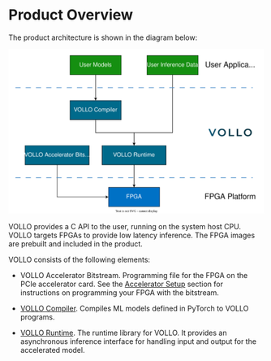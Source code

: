 # Product Overview

The product architecture is shown in the diagram below:

![System Architecture](assets/system-architecture.svg)

VOLLO provides a C API to the user, running on the system host CPU.
VOLLO targets FPGAs to provide low latency inference.
The FPGA images are prebuilt and included in the product.

VOLLO consists of the following elements:

- VOLLO Accelerator Bitstream. Programming file for the FPGA on the PCIe
  accelerator card. See the [Accelerator Setup](accelerator-setup.md) section for
  instructions on programming your FPGA with the bitstream.

- [VOLLO Compiler](vollo-compiler.md). Compiles ML models defined in PyTorch
  to VOLLO programs.

- [VOLLO Runtime](vollo-runtime.md). The runtime library for VOLLO. It provides
  an asynchronous inference interface for handling input and output for the
  accelerated model.
